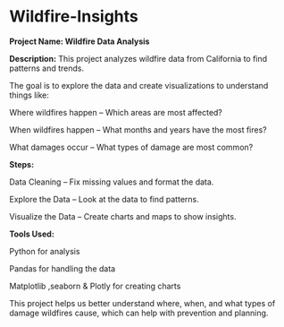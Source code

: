 # Wildfire-Insights

**Project Name: Wildfire Data Analysis**

**Description:**
This project analyzes wildfire data from California to find patterns and trends.

The goal is to explore the data and create visualizations to understand things like:

Where wildfires happen – Which areas are most affected?

When wildfires happen – What months and years have the most fires?

What damages occur – What types of damage are most common?

**Steps:**

Data Cleaning – Fix missing values and format the data.

Explore the Data – Look at the data to find patterns.

Visualize the Data – Create charts and maps to show insights.

**Tools Used:**

Python for analysis

Pandas for handling the data

Matplotlib ,seaborn & Plotly for creating charts

This project helps us better understand where, when, and what types of damage wildfires cause, which can help with prevention and planning.


